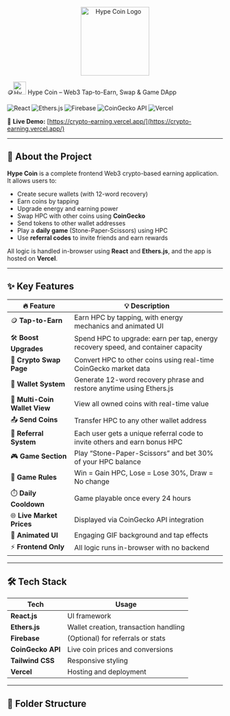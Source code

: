 <p align="center">
  <img src="https://crypto-earning.vercel.app/static/media/hpcimg1.03ddabc360914d5c337e.png" alt="Hype Coin Logo" width="160" />
</p>

🪙<img src="https://crypto-earning.vercel.app/static/media/hpcimg1.03ddabc360914d5c337e.png" alt="Hype Coin Logo" width="30" />
 Hype Coin – Web3 Tap-to-Earn, Swap & Game DApp

![React](https://img.shields.io/badge/React-20232A?style=for-the-badge&logo=react)
![Ethers.js](https://img.shields.io/badge/Ethers.js-Ethereum-blue?style=for-the-badge)
![Firebase](https://img.shields.io/badge/Firebase-ffca28?style=for-the-badge&logo=firebase)
![CoinGecko API](https://img.shields.io/badge/Data%20From-CoinGecko-green?style=for-the-badge)
![Vercel](https://img.shields.io/badge/Hosted_on-Vercel-black?style=for-the-badge&logo=vercel)

🔗 **Live Demo:** [https://crypto-earning.vercel.app/](https://crypto-earning.vercel.app/)

---

## 📖 About the Project

**Hype Coin** is a complete frontend Web3 crypto-based earning application. It allows users to:

- Create secure wallets (with 12-word recovery)
- Earn coins by tapping
- Upgrade energy and earning power
- Swap HPC with other coins using **CoinGecko**
- Send tokens to other wallet addresses
- Play a **daily game** (Stone-Paper-Scissors) using HPC
- Use **referral codes** to invite friends and earn rewards

All logic is handled in-browser using **React** and **Ethers.js**, and the app is hosted on **Vercel**.

---

## ✨ Key Features

| 🔥 Feature                      | 💡 Description |
|--------------------------------|----------------|
| 🪙 **Tap-to-Earn**              | Earn HPC by tapping, with energy mechanics and animated UI |
| 🛠️ **Boost Upgrades**          | Spend HPC to upgrade: earn per tap, energy recovery speed, and container capacity |
| 🔄 **Crypto Swap Page**         | Convert HPC to other coins using real-time CoinGecko market data |
| 💼 **Wallet System**            | Generate 12-word recovery phrase and restore anytime using Ethers.js |
| 👛 **Multi-Coin Wallet View**   | View all owned coins with real-time value |
| 📤 **Send Coins**               | Transfer HPC to any other wallet address |
| 🧬 **Referral System**          | Each user gets a unique referral code to invite others and earn bonus HPC |
| 🎮 **Game Section**             | Play “Stone-Paper-Scissors” and bet 30% of your HPC balance |
| 🧠 **Game Rules**               | Win = Gain HPC, Lose = Lose 30%, Draw = No change |
| ⏱️ **Daily Cooldown**           | Game playable once every 24 hours |
| 🌐 **Live Market Prices**       | Displayed via CoinGecko API integration |
| 🎨 **Animated UI**              | Engaging GIF background and tap effects |
| ⚡ **Frontend Only**            | All logic runs in-browser with no backend

---

## 🛠️ Tech Stack

| Tech         | Usage                                |
|--------------|----------------------------------------|
| **React.js** | UI framework                          |
| **Ethers.js**| Wallet creation, transaction handling |
| **Firebase** | (Optional) for referrals or stats     |
| **CoinGecko API** | Live coin prices and conversions |
| **Tailwind CSS** | Responsive styling                |
| **Vercel**   | Hosting and deployment                |

---

## 📁 Folder Structure

